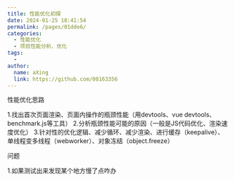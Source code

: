 ```yaml
---
title: 性能优化初探
date: 2024-01-25 18:41:54
permalink: /pages/01dde6/
categories:
  - 性能优化
  - 项目性能分析、优化
tags:
  - 
author: 
  name: aXing
  link: https://github.com/08163356
---
```




性能优化思路

1.找出首次页面渲染、页面内操作的瓶颈性能（用devtools、vue devtools、benchmark.js等工具） 2.分析瓶颈性能可能的原因（一般是JS代码优化、渲染速度优化） 3.针对性的优化逻辑、减少循环、减少渲染、进行缓存（keepalive）、单线程变多线程（webworker）、对象冻结（object.freeze）

问题

1.如果测试出来发现某个地方慢了点咋办<!-- more -->
